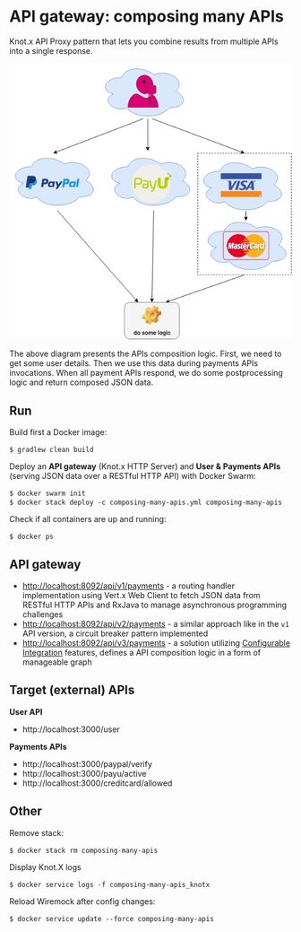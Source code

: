 # API gateway: composing many APIs
Knot.x API Proxy pattern that lets you combine results from multiple APIs into a single response.

![APIs integration scenario](./assets/img/composing-many-apis.png)

The above diagram presents the APIs composition logic. First, we need to get some user details. Then 
we use this data during payments APIs invocations. When all payment APIs respond, we do some 
postprocessing logic and return composed JSON data.

## Run
Build first a Docker image:
```
$ gradlew clean build
```

Deploy an **API gateway** (Knot.x HTTP Server) and **User & Payments APIs** (serving JSON data 
over a RESTful HTTP API) with Docker Swarm:
```
$ docker swarm init
$ docker stack deploy -c composing-many-apis.yml composing-many-apis
```

Check if all containers are up and running:
```
$ docker ps
```

## API gateway
 - [http://localhost:8092/api/v1/payments](http://localhost:8092/api/v1/payments) - a routing handler 
 implementation using Vert.x Web Client to fetch JSON data from RESTful HTTP APIs and RxJava to manage 
 asynchronous programming challenges
 - [http://localhost:8092/api/v2/payments](http://localhost:8092/api/v2/payments) - a similar 
 approach like in the `v1` API version, a circuit breaker pattern implemented
 - [http://localhost:8092/api/v3/payments](http://localhost:8092/api/v3/payments) - a solution 
 utilizing [Configurable Integration](https://knotx.io/blog/configurable-integrations/) features,
 defines a API composition logic in a form of manageable graph
 
 
## Target (external) APIs

**User API**
- http://localhost:3000/user

**Payments APIs**
- http://localhost:3000/paypal/verify
- http://localhost:3000/payu/active
- http://localhost:3000/creditcard/allowed

## Other
Remove stack:
```
$ docker stack rm composing-many-apis
```
Display Knot.X logs
``` 
$ docker service logs -f composing-many-apis_knotx
```
Reload Wiremock after config changes:
```
$ docker service update --force composing-many-apis
```